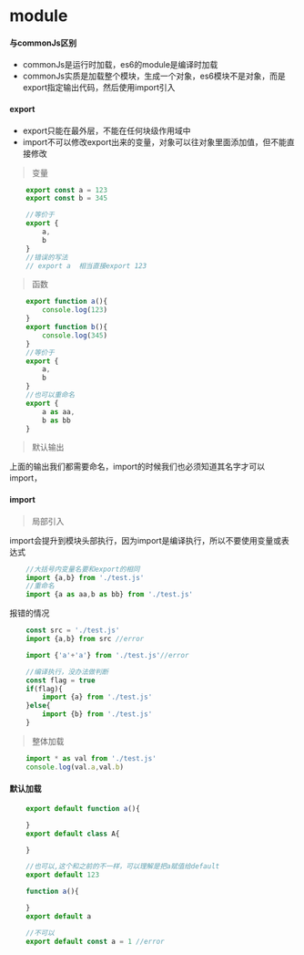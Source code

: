 # module

#### 与commonJs区别

* commonJs是运行时加载，es6的module是编译时加载
* commonJs实质是加载整个模块，生成一个对象，es6模块不是对象，而是export指定输出代码，然后使用import引入

#### export

* export只能在最外层，不能在任何块级作用域中
* import不可以修改export出来的变量，对象可以往对象里面添加值，但不能直接修改

> 变量

```javascript
    export const a = 123
    export const b = 345

    //等价于
    export {
        a,
        b
    }
    //错误的写法
    // export a  相当直接export 123
```

> 函数

```javascript
    export function a(){
        console.log(123)
    }
    export function b(){
        console.log(345)
    }
    //等价于
    export {
        a,
        b
    }
    //也可以重命名
    export {
        a as aa,
        b as bb
    }
```

> 默认输出

上面的输出我们都需要命名，import的时候我们也必须知道其名字才可以import，


#### import

> 局部引入

import会提升到模块头部执行，因为import是编译执行，所以不要使用变量或表达式

```javascript
    //大括号内变量名要和export的相同
    import {a,b} from './test.js'
    //重命名
    import {a as aa,b as bb} from './test.js'
```

报错的情况

```javascript
    const src = './test.js'
    import {a,b} from src //error

    import {'a'+'a'} from './test.js'//error

    //编译执行，没办法做判断
    const flag = true
    if(flag){
        import {a} from './test.js'
    }else{
        import {b} from './test.js'
    }
```

> 整体加载

```javascript
    import * as val from './test.js'
    console.log(val.a,val.b)
```

#### 默认加载

```javascript
    export default function a(){

    }
    export default class A{

    }

    //也可以,这个和之前的不一样，可以理解是把a赋值给default
    export default 123

    function a(){

    }
    export default a

    //不可以
    export default const a = 1 //error

```
